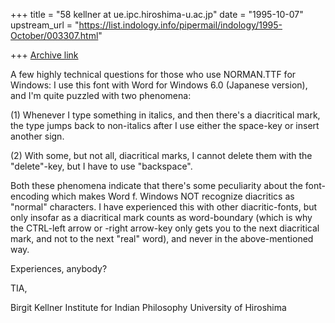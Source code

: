 +++
title = "58 kellner at ue.ipc.hiroshima-u.ac.jp"
date = "1995-10-07"
upstream_url = "https://list.indology.info/pipermail/indology/1995-October/003307.html"

+++
[Archive link](https://list.indology.info/pipermail/indology/1995-October/003307.html)

A few highly technical questions for those who use NORMAN.TTF for Windows: 
I use this font with Word for Windows 6.0 (Japanese version), and I'm quite
puzzled with two
phenomena: 

(1) Whenever I type something in italics, and then there's a diacritical
mark, the type jumps back to non-italics after I use either the space-key or
insert another sign. 

(2) With some, but not all, diacritical marks, I cannot delete them with the
"delete"-key, but I have to use "backspace". 

Both these phenomena indicate that there's some peculiarity about the
font-encoding which makes Word f. Windows NOT recognize diacritics as
"normal" characters. I have experienced this with other diacritic-fonts, but
only insofar as a diacritical mark counts as word-boundary (which is why the
CTRL-left arrow or -right arrow-key only gets you to the next diacritical
mark, and not to the next "real" word), and never in the above-mentioned way. 

Experiences, anybody? 

TIA, 


Birgit Kellner
Institute for Indian Philosophy
University of Hiroshima






